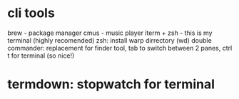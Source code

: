 
# cli tools

brew - package manager
cmus - music player 
iterm + zsh  - this is my terminal (highly recomended)
  zsh: install warp dirrectory (wd)
double commander: replacement for finder tool, tab to switch between 2 panes, ctrl t for terminal (so nice!) 
 
# termdown: stopwatch for terminal
